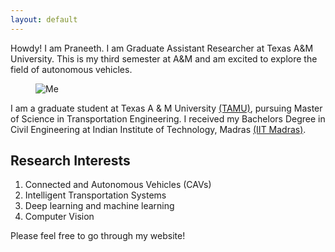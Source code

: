 ```yaml
---
layout: default
---
```



Howdy! I am Praneeth. I am Graduate Assistant Researcher at Texas A&M University. This is my third semester at A&M and am excited to explore the field of autonomous vehicles.

<figure>
<img class="home" src="/assets/pro_pic1.jpg" alt="Me">
</figure>

I am a graduate student at Texas A & M University [(TAMU)](https://www.tamu.edu), pursuing Master of Science in Transportation Engineering. I received my Bachelors Degree in Civil Engineering at Indian Institute of Technology, Madras [(IIT Madras)](http://www.iitm.ac.in/).

## Research Interests

1. Connected and Autonomous Vehicles (CAVs)
2. Intelligent Transportation Systems
3. Deep learning and machine learning
4. Computer Vision

Please feel free to go through my website!
